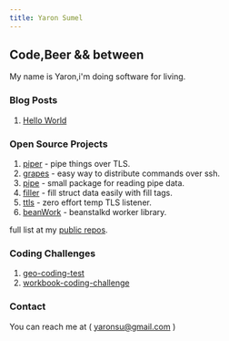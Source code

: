 ```yaml
---
title: Yaron Sumel
---
```

## Code,Beer && between

My name is Yaron,i'm doing software for living.

### Blog Posts

1. [Hello World](https://yaronsumel.github.io/pages/helloworld)

### Open Source Projects

1. [piper](https://github.com/yaronsumel/piper) - pipe things over TLS.
2. [grapes](https://github.com/yaronsumel/grapes) - easy way to distribute commands over ssh.
3. [pipe](https://github.com/yaronsumel/pipe) - small package for reading pipe data.
4. [filler](https://github.com/yaronsumel/filler) - fill struct data easily with fill tags.
5. [ttls](https://github.com/yaronsumel/ttls) - zero effort temp TLS listener.
6. [beanWork](https://github.com/yaronsumel/beanWork) - beanstalkd worker library.

full list at  my [public repos](https://github.com/yaronsumel?tab=repositories).

### Coding Challenges

1. [geo-coding-test](https://github.com/yaronsumel/geo-coding-test)
2. [workbook-coding-challenge](https://github.com/yaronsumel/workbook-coding-challenge)

### Contact

You can reach me at ( yaronsu@gmail.com )
